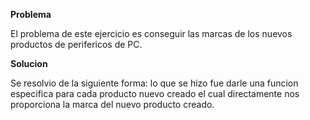 **Problema**

El problema de este ejercicio es conseguir las marcas de los nuevos productos de perifericos de PC.


**Solucion**

Se resolvio de la siguiente forma: lo que se hizo fue darle una funcion especifica para cada producto nuevo creado el cual directamente nos proporciona la marca del nuevo producto creado.

